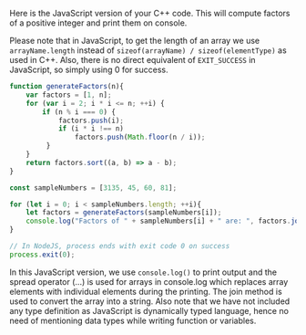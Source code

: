 Here is the JavaScript version of your C++ code. This will compute factors of a positive integer and print them on console.

Please note that in JavaScript, to get the length of an array we use `arrayName.length` instead of `sizeof(arrayName) / sizeof(elementType)` as used in C++. Also, there is no direct equivalent of `EXIT_SUCCESS` in JavaScript, so simply using 0 for success.

```javascript
function generateFactors(n){
    var factors = [1, n];
    for (var i = 2; i * i <= n; ++i) {
        if (n % i === 0) {
            factors.push(i);
            if (i * i !== n) 
                factors.push(Math.floor(n / i));
         }
    }
    return factors.sort((a, b) => a - b);
}

const sampleNumbers = [3135, 45, 60, 81];

for (let i = 0; i < sampleNumbers.length; ++i){
    let factors = generateFactors(sampleNumbers[i]);
    console.log("Factors of " + sampleNumbers[i] + " are: ", factors.join(' '));
} 

// In NodeJS, process ends with exit code 0 on success
process.exit(0);
```

In this JavaScript version, we use `console.log()` to print output and the spread operator (...) is used for arrays in console.log which replaces array elements with individual elements during the printing. The join method is used to convert the array into a string. Also note that we have not included any type definition as JavaScript is dynamically typed language, hence no need of mentioning data types while writing function or variables.

